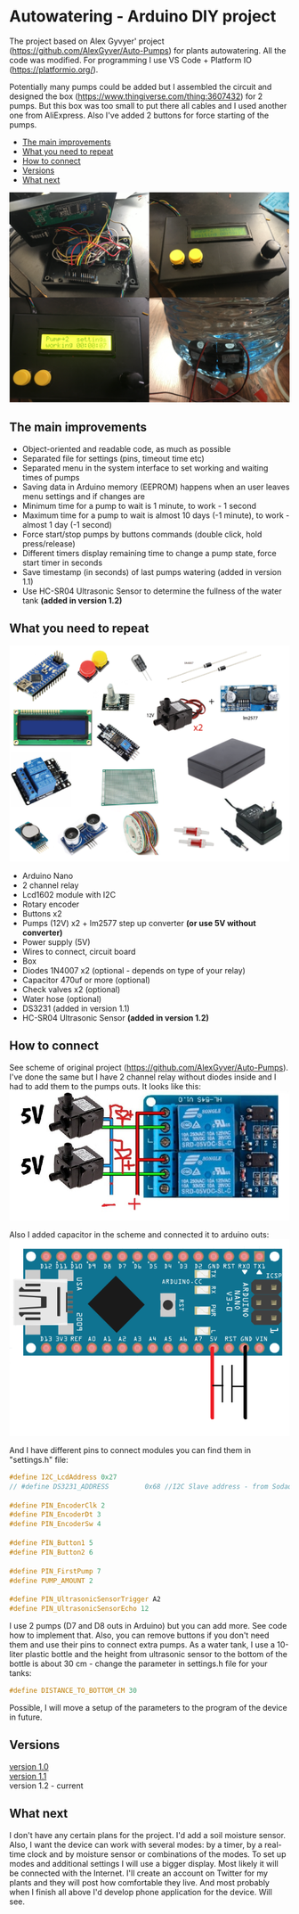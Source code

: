 # Autowatering - Arduino DIY project

The project based on Alex Gyvyer' project (https://github.com/AlexGyver/Auto-Pumps) for plants autowatering. All the code was modified. For programming I use VS Code + Platform IO (https://platformio.org/).

Potentially many pumps could be added but I assembled the circuit and designed the box (https://www.thingiverse.com/thing:3607432) for 2 pumps. But this box was too small to put there all cables and I used another one from AliExpress. Also I've added 2 buttons for force starting of the pumps.

* [The main improvements](#The-main-improvements)
* [What you need to repeat](#what-you-need-to-repeats)
* [How to connect](#how-to-connect)
* [Versions](#versions)
* [What next](#what-next)

![alt text][device]

<a id="The-main-improvements"></a>
## The main improvements 
* Object-oriented and readable code, as much as possible
* Separated file for settings (pins, timeout time etc)
* Separated menu in the system interface to set working and waiting times of pumps
* Saving data in Arduino memory (EEPROM) happens when an user leaves menu settings and if changes are
* Minimum time for a pump to wait is 1 minute, to work - 1 second 
* Maximum time for a pump to wait is almost 10 days (-1 minute), to work - almost 1 day (-1 second) 
* Force start/stop pumps by buttons commands (double click, hold press/release)
* Different timers display remaining time to change a pump state, force start timer in seconds 
* Save timestamp (in seconds) of last pumps watering (added in version 1.1)
* Use HC-SR04 Ultrasonic Sensor to determine the fullness of the water tank  **(added in version 1.2)**

<a id="what-you-need-to-repeats"></a>
## What you need to repeat
![alt text][whatYouNeed]
* Arduino Nano
* 2 channel relay
* Lcd1602 module with I2C
* Rotary encoder
* Buttons x2
* Pumps (12V) x2 + lm2577 step up converter **(or use 5V without converter)**
* Power supply (5V)
* Wires to connect, circuit board
* Box
* Diodes 1N4007 x2 (optional - depends on type of your relay)
* Сapacitor 470uf or more (optional)
* Check valves x2 (optional)
* Water hose (optional)
* DS3231 (added in version 1.1)
* HC-SR04 Ultrasonic Sensor **(added in version 1.2)**

<a id="how-to-connect"></a>
## How to connect
See scheme of original project (https://github.com/AlexGyver/Auto-Pumps). I've done the same but I have 2 channel relay without diodes inside and I had to add them to the pumps outs. It looks like this:
![alt text][howToConnectDiodes]

Also I added capacitor in the scheme and connected it to arduino outs:
![alt text][howToConnectCapacitor]

And I have different pins to connect modules you can find them in "settings.h" file:
```C++
#define I2C_LcdAddress 0x27
// #define DS3231_ADDRESS	      0x68 //I2C Slave address - from Sodaq_DS3231.cpp

#define PIN_EncoderClk 2
#define PIN_EncoderDt 3
#define PIN_EncoderSw 4

#define PIN_Button1 5
#define PIN_Button2 6

#define PIN_FirstPump 7
#define PUMP_AMOUNT 2

#define PIN_UltrasonicSensorTrigger A2
#define PIN_UltrasonicSensorEcho 12
```
I use 2 pumps (D7 and D8 outs in Arduino) but you can add more. See code how to implement that. Also, you can remove buttons if you don't need them and use their pins to connect extra pumps. 
As a water tank, I use a 10-liter plastic bottle and the height from ultrasonic sensor to the bottom of the bottle is about 30 cm - change the parameter in settings.h file for your tanks:
```C++
#define DISTANCE_TO_BOTTOM_CM 30
```
Possible, I will move a setup of the parameters to the program of the device in future.
<a id="versions"></a>
## Versions
[version 1.0](https://github.com/ppetrov-dev/Autowatering/tree/version-1.0)<br/>
[version 1.1](https://github.com/ppetrov-dev/Autowatering/tree/version-1.1)<br/>
version 1.2 - current

<a id="what-next"></a>
## What next
I don't have any certain plans for the project. I'd add a soil moisture sensor. Also, I want the device can work with several modes: by a timer, by a real-time clock and by moisture sensor or combinations of the modes. To set up modes and additional settings I will use a bigger display. Most likely it will be connected with the Internet. I'll create an account on Twitter for my plants and they will post how comfortable they live. And most probably when I finish all above I'd develop phone application for the device. Will see.

[whatYouNeed]: https://github.com/ppetrov-dev/Autowatering/raw/version-1.2/Screenshots/WhatYouNeed.png
[howToConnectDiodes]: https://github.com/ppetrov-dev/Autowatering/raw/version-1.2/Screenshots/HowToConnectDiodes.jpg
[howToConnectCapacitor]: https://github.com/ppetrov-dev/Autowatering/raw/version-1.2/Screenshots/HowToConnectCapacitor.png
[device]: https://github.com/ppetrov-dev/Autowatering/raw/version-1.2/Screenshots/device.png

